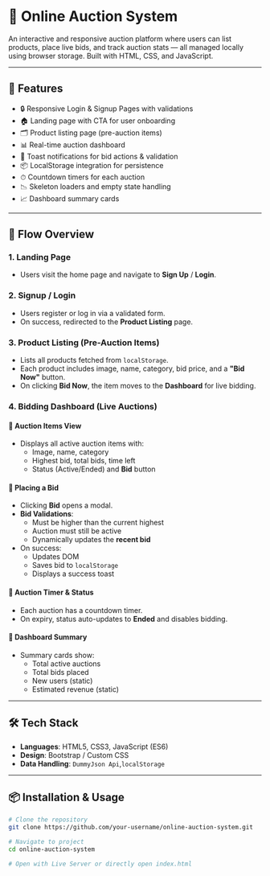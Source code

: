 # 🧾 Online Auction System

An interactive and responsive auction platform where users can list products, place live bids, and track auction stats — all managed locally using browser storage. Built with HTML, CSS, and JavaScript.

---

## 🚀 Features

- 🔒 Responsive Login & Signup Pages with validations
- 🏠 Landing page with CTA for user onboarding
- 🗂 Product listing page (pre-auction items)
- 📊 Real-time auction dashboard
- 💬 Toast notifications for bid actions & validation
- 📦 LocalStorage integration for persistence
- ⏱ Countdown timers for each auction
- 📉 Skeleton loaders and empty state handling
- 📈 Dashboard summary cards

---

## 🧩 Flow Overview

### 1. **Landing Page**
- Users visit the home page and navigate to **Sign Up** / **Login**.

### 2. **Signup / Login**
- Users register or log in via a validated form.
- On success, redirected to the **Product Listing** page.

### 3. **Product Listing (Pre-Auction Items)**
- Lists all products fetched from `localStorage`.
- Each product includes image, name, category, bid price, and a **"Bid Now"** button.
- On clicking **Bid Now**, the item moves to the **Dashboard** for live bidding.

### 4. **Bidding Dashboard (Live Auctions)**

#### 🔹 Auction Items View
- Displays all active auction items with:
  - Image, name, category
  - Highest bid, total bids, time left
  - Status (Active/Ended) and **Bid** button

#### 🔹 Placing a Bid
- Clicking **Bid** opens a modal.
- **Bid Validations**:
  - Must be higher than the current highest
  - Auction must still be active
  - Dynamically updates the **recent bid**
- On success:
  - Updates DOM
  - Saves bid to `localStorage`
  - Displays a success toast

#### 🔹 Auction Timer & Status
- Each auction has a countdown timer.
- On expiry, status auto-updates to **Ended** and disables bidding.

#### 🔹 Dashboard Summary
- Summary cards show:
  - Total active auctions
  - Total bids placed
  - New users (static)
  - Estimated revenue (static)

---

## 🛠 Tech Stack

- **Languages**: HTML5, CSS3, JavaScript (ES6)
- **Design**: Bootstrap / Custom CSS
- **Data Handling**: `DummyJson Api`,`localStorage`

---

## 📦 Installation & Usage

```bash
# Clone the repository
git clone https://github.com/your-username/online-auction-system.git

# Navigate to project
cd online-auction-system

# Open with Live Server or directly open index.html
